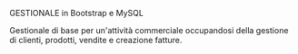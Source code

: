 GESTIONALE in Bootstrap e MySQL

Gestionale di base per un'attività commerciale occupandosi della gestione di clienti, prodotti, vendite e creazione fatture.